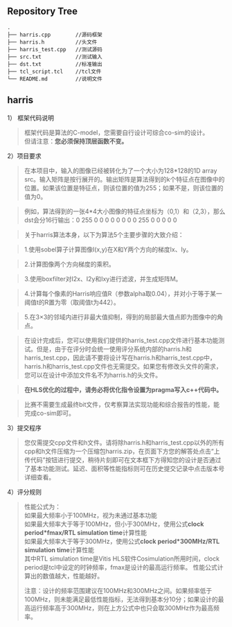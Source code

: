 ## Repository Tree
```
.
├── harris.cpp        //源码框架
├── harris.h          //头文件
├── harris_test.cpp   //测试源码
├── src.txt           //测试输入
├── dst.txt           //标准输出
├── tcl_script.tcl    //tcl文件
└── README.md         //说明文件
```
## harris

  1）	框架代码说明
  >框架代码是算法的C-model，您需要自行设计可综合co-sim的设计。  
  >但请注意：**您必须保持顶层函数不变。**

  2）项目要求  
  
  >在本项目中，输入的图像已经被转化为了一个大小为128*128的1D array src。输入矩阵是按行展开的。输出矩阵是算法得到的k个特征点在图像中的位置。如果该位置是特征点，则该位置的值为255；如果不是，则该位置的值为0。
  
  >例如，算法得到的一张4*4大小图像的特征点坐标为（0,1）和（2,3），那么dst会分16行输出：0 255 0 0 0 0 0 0 0 0 255 0 0 0 0 0
  
  
  
  >关于harris算法本身，以下为算法5个主要步骤的大致介绍：
  
  >1.使用sobel算子计算图像I(x,y)在X和Y两个方向的梯度Ix、Iy。
  
  >2.计算图像两个方向梯度的乘积。
  
  >3.使用boxfilter对I2x、I2y和Ixy进行滤波，并生成矩阵M。
  
  >4.计算每个像素的Harris响应值R（参数alpha取0.04），并对小于等于某一阈值t的R置为零（取阈值t为442）。
  
  >5.在3×3的邻域内进行非最大值抑制，得到的局部最大值点即为图像中的角点。 
  
  
  
  >在设计完成后，您可以使用我们提供的harris_test.cpp文件进行基本功能测试。但是，由于在评分时会统一使用评分系统内部的harris.h和harris_test.cpp，因此请不要将设计写在harris.h和harris_test.cpp中，harris.h和harris_test.cpp文件也无需提交。如果您有修改头文件的需求，您可以在设计中添加文件名不为harris.h的头文件。
  
  >**在HLS优化的过程中，请务必将优化指令设置为pragma写入c++代码中。**
  
  >比赛不需要生成最终bit文件，仅考察算法实现功能和综合报告的性能，能完成co-sim即可。
	
  3）提交程序
  >您仅需提交cpp文件和h文件。请将除harris.h和harris_test.cpp以外的所有cpp和h文件压缩为一个压缩包harris.zip，在页面下方您的解答处点击“上传代码”按钮进行提交，稍待片刻即可在文本框下方得知您的设计是否通过了基本功能测试。延迟、面积等性能指标则可在历史提交记录中点击版本号详细查看。
  
  4）评分规则
  >性能公式为：<br>
  >如果最大频率小于100MHz，视为未通过基本功能<br>
  >如果最大频率大于等于100MHz，但小于300MHz，使用公式**clock period*fmax/RTL simulation time**计算性能<br>
  >如果最大频率大于等于300MHz，使用公式**clock period*300MHz/RTL simulation time**计算性能<br>
  >其中RTL simulation time是Vitis HLS软件Cosimulation所用时间，clock period是tcl中设定的时钟频率，fmax是设计的最高运行频率。
  >性能公式计算出的数值越大，性能越好。
  >
  >注意：设计的频率范围建议在100MHz和300MHz之间。如果频率低于100MHz，则未能满足最低性能指标，无法得到基本分10分；如果设计的最高运行频率高于300MHz，则在上方公式中也只会取300MHz作为最高频率。
